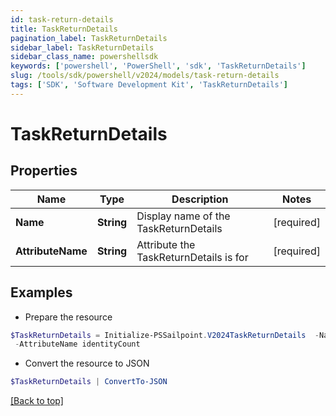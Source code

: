 ```yaml
---
id: task-return-details
title: TaskReturnDetails
pagination_label: TaskReturnDetails
sidebar_label: TaskReturnDetails
sidebar_class_name: powershellsdk
keywords: ['powershell', 'PowerShell', 'sdk', 'TaskReturnDetails'] 
slug: /tools/sdk/powershell/v2024/models/task-return-details
tags: ['SDK', 'Software Development Kit', 'TaskReturnDetails']
---
```



# TaskReturnDetails

## Properties

Name | Type | Description | Notes
------------ | ------------- | ------------- | -------------
**Name** |  **String** | Display name of the TaskReturnDetails | [required]
**AttributeName** |  **String** | Attribute the TaskReturnDetails is for | [required]

## Examples

- Prepare the resource
```powershell
$TaskReturnDetails = Initialize-PSSailpoint.V2024TaskReturnDetails  -Name label `
 -AttributeName identityCount
```

- Convert the resource to JSON
```powershell
$TaskReturnDetails | ConvertTo-JSON
```


[[Back to top]](#) 

